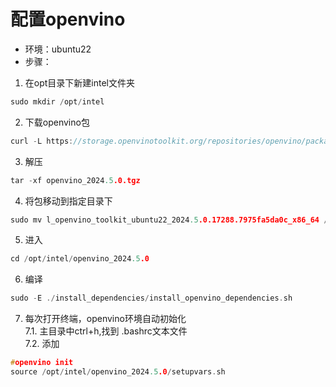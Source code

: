 # 配置openvino
- 环境：ubuntu22
- 步骤：  
1. 在opt目录下新建intel文件夹 
```C
sudo mkdir /opt/intel
```
2. 下载openvino包
```C
curl -L https://storage.openvinotoolkit.org/repositories/openvino/packages/2024.5/linux/l_openvino_toolkit_ubuntu22_2024.5.0.17288.7975fa5da0c_x86_64.tgz --output openvino_2024.5.0.tgz
```
3. 解压
```C
tar -xf openvino_2024.5.0.tgz
```
4. 将包移动到指定目录下
```C
sudo mv l_openvino_toolkit_ubuntu22_2024.5.0.17288.7975fa5da0c_x86_64 /opt/intel/openvino_2024.5.0
```
5. 进入
```C
cd /opt/intel/openvino_2024.5.0
```
6. 编译
```C
sudo -E ./install_dependencies/install_openvino_dependencies.sh
```
7. 每次打开终端，openvino环境自动初始化  
  7.1. 主目录中ctrl+h,找到 .bashrc文本文件  
  7.2. 添加  
  ```C
  #openvino init
  source /opt/intel/openvino_2024.5.0/setupvars.sh
  ```

      

